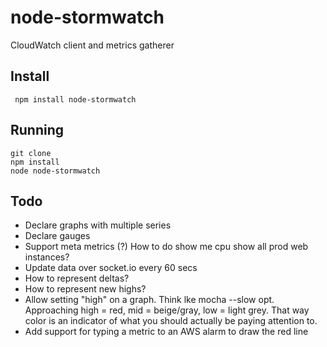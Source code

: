 # node-stormwatch

CloudWatch client and metrics gatherer


## Install


     npm install node-stormwatch

## Running

    git clone
    npm install
    node node-stormwatch

## Todo

 * Declare graphs with multiple series
 * Declare gauges
 * Support meta metrics (?) How to do show me cpu show all prod web instances?
 * Update data over socket.io every 60 secs
 * How to represent deltas?
 * How to represent new highs?
 * Allow setting "high" on a graph.  Think lke mocha --slow opt.  Approaching high = red, mid = beige/gray, low = light grey. That way color is an indicator of what you should actually be paying attention to.
 * Add support for typing a metric to an AWS alarm to draw the red line